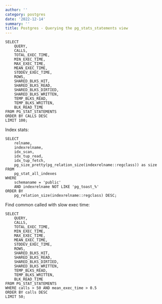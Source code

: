 ```yaml
---
author: ''
category: postgres
date: '2022-12-14'
summary: ''
title: Postgres - Querying the pg_stats_statements view
---
```


    SELECT 
        QUERY,
        CALLS,
        TOTAL_EXEC_TIME,
        MIN_EXEC_TIME,
        MAX_EXEC_TIME,
        MEAN_EXEC_TIME,
        STDDEV_EXEC_TIME,
        ROWS,
        SHARED_BLKS_HIT,
        SHARED_BLKS_READ,
        SHARED_BLKS_DIRTIED,
        SHARED_BLKS_WRITTEN,
        TEMP_BLKS_READ,
        TEMP_BLKS_WRITTEN,
        BLK_READ_TIME
    FROM PG_STAT_STATEMENTS
    ORDER BY CALLS DESC
    LIMIT 100;

Index stats:

    SELECT
        relname,
        indexrelname,
        idx_scan,
        idx_tup_read,
        idx_tup_fetch,
        pg_size_pretty(pg_relation_size(indexrelname::regclass)) as size
    FROM
        pg_stat_all_indexes
    WHERE
        schemaname = 'public'
        AND indexrelname NOT LIKE 'pg_toast_%'
    ORDER BY
        pg_relation_size(indexrelname::regclass) DESC;

Find common called with slow exec time:

    SELECT 
        QUERY,
        CALLS,
        TOTAL_EXEC_TIME,
        MIN_EXEC_TIME,
        MAX_EXEC_TIME,
        MEAN_EXEC_TIME,
        STDDEV_EXEC_TIME,
        ROWS,
        SHARED_BLKS_HIT,
        SHARED_BLKS_READ,
        SHARED_BLKS_DIRTIED,
        SHARED_BLKS_WRITTEN,
        TEMP_BLKS_READ,
        TEMP_BLKS_WRITTEN,
        BLK_READ_TIME
    FROM PG_STAT_STATEMENTS
    WHERE calls > 50 AND mean_exec_time > 0.5
    ORDER BY calls DESC
    LIMIT 50;
